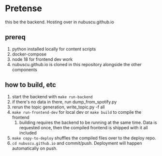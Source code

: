 # Pretense

this be the backend. Hosting over in nubuscu.github.io

## prereq

1. python installed locally for content scripts
1. docker-compose
1. node 18 for frontend dev work
1. nubuscu.github.io is cloned in this repository alongside the other components

## how to build, etc

1. start the backend with `make run-backend`
1. if there's no data in there, run dump_from_spotify.py
1. rerun the topic generation, write_topic.py -f all
1. `make run-frontend-dev` for local dev or `make build` to compile the frontend
    1. building requires the backend to be running at the same time. Data is requested once, then the compiled frontend is shipped with it all included
1. `make copy-to-deploy` shuffles the compiled files over to the deploy repo.
1. `cd nubuscu.github.io` and commit/push. Deployment will happen automatically on push.
